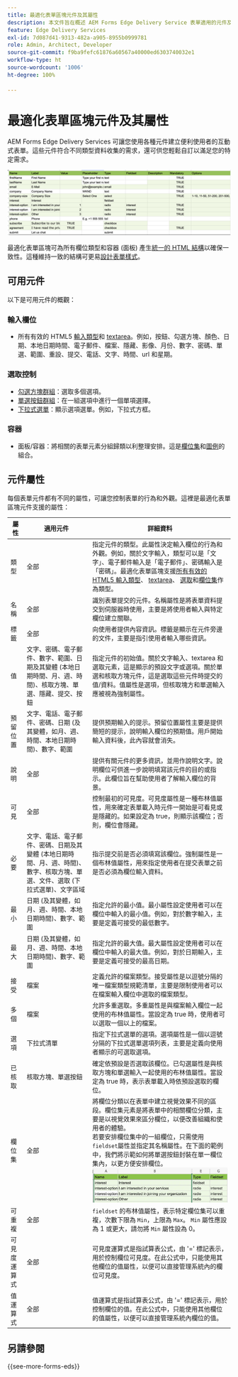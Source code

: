 ```yaml
---
title: 最適化表單區塊元件及其屬性
description: 本文件旨在概述 AEM Forms Edge Delivery Service 表單適用的元件及其屬性。
feature: Edge Delivery Services
exl-id: 7d087d41-9313-482a-a905-8955b0999781
role: Admin, Architect, Developer
source-git-commit: f9ba9fefc61876a60567a40000ed6303740032e1
workflow-type: ht
source-wordcount: '1006'
ht-degree: 100%

---
```


# 最適化表單區塊元件及其屬性

AEM Forms Edge Delivery Services 可讓您使用各種元件建立便利使用者的互動式表單。這些元件符合不同類型資料收集的需求，還可供您輕鬆自訂以滿足您的特定需求。


![含有部份元件和屬性的試算表範本](/help/edge/assets/sample-form-in-spreadsheet.png)

最適化表單區塊可為所有欄位類型和容器 (面板) 產生[統一的 HTML 結構](/help/edge/docs/forms/style-theme-forms.md)以確保一致性。這種維持一致的結構可更易[設計表單樣式](/help/edge/docs/forms/style-theme-forms.md)。

## 可用元件

以下是可用元件的概觀：

### 輸入欄位

* 所有有效的 HTML5 [輸入類型](https://developer.mozilla.org/en-US/docs/Web/HTML/Element/input#input_types)和 [textarea](https://developer.mozilla.org/en-US/docs/Web/HTML/Element/textarea)。例如，按鈕、勾選方塊、顏色、日期、本地日期時間、電子郵件、檔案、隱藏、影像、月份、數字、密碼、單選、範圍、重設、提交、電話、文字、時間、url 和星期。

### 選取控制

* [勾選方塊群組](https://developer.mozilla.org/en-US/docs/Web/HTML/Element/input/checkbox)：選取多個選項。
* [單選按鈕群組](https://developer.mozilla.org/en-US/docs/Web/HTML/Element/input/radio)：在一組選項中進行一個單項選擇。
* [下拉式選單](https://developer.mozilla.org/en-US/docs/Web/HTML/Element/select)：顯示選項選單。例如，下拉式方框。

### 容器

* 面板/容器：將相關的表單元素分組歸類以利整理安排。這是[欄位集](https://developer.mozilla.org/en-US/docs/Web/HTML/Element/fieldset)和[圖例](https://developer.mozilla.org/en-US/docs/Web/HTML/Element/legend)的組合。


## 元件屬性

每個表單元件都有不同的屬性，可讓您控制表單的行為和外觀。這裡是最適化表單區塊元件支援的屬性：


| 屬性 | 適用元件 | 詳細資料 |
|--------------|------------------------------|----------------------------------------------------------------------|
| 類型 | 全部 | 指定元件的類型。此屬性決定輸入欄位的行為和外觀。例如，關於文字輸入，類型可以是「文字」、電子郵件輸入是「電子郵件」、密碼輸入是「密碼」。最適化表單區塊支援<a href="https://developer.mozilla.org/en-US/docs/Web/HTML/Element/input#input_types">所有有效的 HTML5 輸入類型</a>、 <a href="https://developer.mozilla.org/en-US/docs/Web/HTML/Element/textarea">textarea</a>、 <a href="https://developer.mozilla.org/en-US/docs/Web/HTML/Element/select">選取</a>和<a href="https://developer.mozilla.org/en-US/docs/Web/HTML/Element/fieldset">欄位集</a>作為類型。 |
| 名稱 | 全部 | 識別表單提交的元件。名稱屬性是將表單資料提交到伺服器時使用，主要是將使用者輸入與特定欄位建立關聯。 |
| 標籤 | 全部 | 向使用者提供內容資訊。標籤是顯示在元件旁邊的文件，主要是指引使用者輸入哪些資訊。 |
| 值 | 文字、密碼、電子郵件、數字、範圍、日期及其變體 (本地日期時間、月、週、時間)、核取方塊、單選、隱藏、提交、按鈕 | 指定元件的初始值。關於文字輸入、textarea 和選取元素，這是顯示的預設文字或選項。關於單選和核取方塊元件，這是選取這些元件時提交的值/資料。值屬性是選項，但核取塊方和單選輸入應被視為強制屬性。 |
| 預留位置 | 文字、電話、電子郵件、密碼、日期 (及其變體，如月、週、時間、本地日期時間)、數字、範圍 | 提供預期輸入的提示。預留位置屬性主要是提供簡短的提示，說明輸入欄位的預期值。用戶開始輸入資料後，此內容就會消失。 |
| 說明 | 全部 | 提供有關元件的更多資訊，並用作說明文字。說明欄位可供進一步說明填寫該元件的目的或指示。此欄位旨在幫助使用者了解輸入欄位的背景。 |
| 可見 | 全部 | 控制最初的可見度。可見度屬性是一種布林值屬性，用來確定表單載入時元件一開始是可看見或是隱藏的。如果設定為 true，則顯示該欄位；否則，欄位會隱藏。 |
| 必要 | 文字、電話、電子郵件、密碼、日期及其變體 (本地日期時間、月、週、時間)、數字、核取方塊、單選、文件、選取 (下拉式選單)、文字區域 | 指示提交前是否必須填寫該欄位。強制屬性是一個布林值屬性，用來指定使用者在提交表單之前是否必須為欄位輸入資料。 |
| 最小 | 日期 (及其變體，如月、週、時間、本地日期時間)、數字、範圍 | 指定允許的最小值。最小屬性設定使用者可以在欄位中輸入的最小值。例如，對於數字輸入，主要是定義可接受的最低數字。 |
| 最大 | 日期 (及其變體，如月、週、時間、本地日期時間)、數字、範圍 | 指定允許的最大值。最大屬性設定使用者可以在欄位中輸入的最大值。例如，對於日期輸入，主要是定義可接受的最高日期。 |
| 接受 | 檔案 | 定義允許的檔案類型。接受屬性是以逗號分隔的唯一檔案類型規範清單，主要是限制使用者可以在檔案輸入欄位中選取的檔案類型。 |
| 多個 | 檔案 | 允許多重選取。多重屬性是與檔案輸入欄位一起使用的布林值屬性。當設定為 true 時，使用者可以選取一個以上的檔案。 |
| 選項 | 下拉式清單 | 指定下拉式選單的選項。選項屬性是一個以逗號分隔的下拉式選單選項列表，主要是定義向使用者顯示的可選取選項。 |
| 已核取 | 核取方塊、單選按鈕 | 確定依預設是否選取該欄位。已勾選屬性是與核取方塊和單選輸入一起使用的布林值屬性。當設定為 true 時，表示表單載入時依預設選取的欄位。 |
| 欄位集 | 全部 | 將欄位分類以在表單中建立視覺效果不同的區段。欄位集元素是將表單中的相關欄位分類，主要是以視覺效果來區分欄位，以便改善組織和使用者的體驗。</br> 若要安排欄位集中的一組欄位，只需使用`fieldset`屬性並指定其名稱屬性。在下面的範例中，我們將示範如何將單選按鈕封裝在單一欄位集內，以更方便安排欄位。![欄位集範例](/help/edge/assets/fieldset-example.png) |
| 可重複 | 全部 | `fieldset` 的布林值屬性，表示特定欄位集可以重複，次數下限為 `Min`，上限為 `Max`。 `Min` 屬性應設為 1 或更大，請勿將 `Min` 屬性設為 0。 |
| 可見度運算式 | 全部 | 可見度運算式是指試算表公式，由 &#39;=&#39; 標記表示，用於控制欄位可見度。在此公式中，只能使用其他欄位的值屬性，以便可以直接管理系統內的欄位可見度。 |
| 值運算式 | 全部 | 值運算式是指試算表公式，由 &#39;=&#39; 標記表示，用於控制欄位的值。在此公式中，只能使用其他欄位的值屬性，以便可以直接管理系統內欄位的值。 |


## 另請參閱

{{see-more-forms-eds}}
